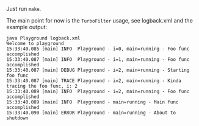Just run `make`.

The main point for now is the `TurboFilter` usage, see logback.xml and the example output:

```
java Playground logback.xml
Welcome to playground
15:33:40.085 [main] INFO  Playground - i=0, main=running - Foo func accomplished
15:33:40.087 [main] INFO  Playground - i=1, main=running - Foo func accomplished
15:33:40.087 [main] DEBUG Playground - i=2, main=running - Starting foo func
15:33:40.087 [main] TRACE Playground - i=2, main=running - Kinda tracing the foo func, i: 2
15:33:40.089 [main] INFO  Playground - i=2, main=running - Foo func accomplished
15:33:40.089 [main] INFO  Playground - main=running - Main func accomplished
15:33:40.090 [main] ERROR Playground - main=running - About to shutdown
```
